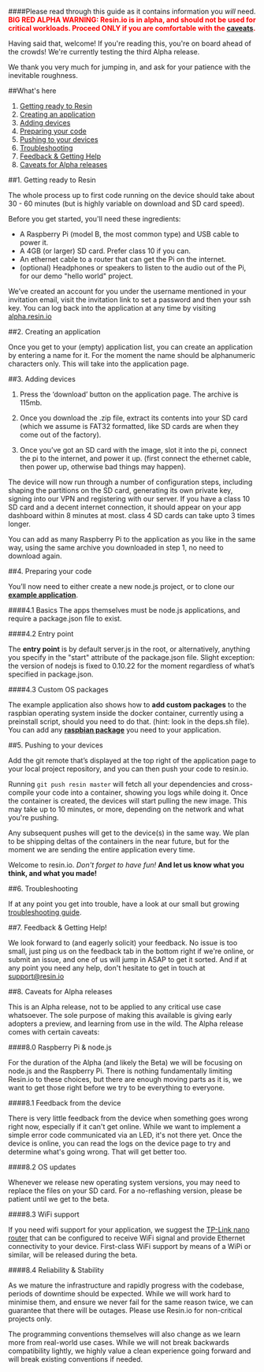 ####Please read through this guide as it contains information you *will* need.
<br />
<font color="red">**BIG RED ALPHA WARNING: Resin.io is in alpha, and should not
be used for critical workloads. Proceed
ONLY if you are comfortable with the [caveats][caveats].**</font>
<br />

Having said that, welcome! If you're reading this, you're on board ahead of the crowds! We're currently testing the third Alpha release.

We thank you very much for jumping in, and ask for your patience with the inevitable roughness.

##What's here

1. [Getting ready to Resin][resin]
1. [Creating an application][app]
1. [Adding devices][devices]
1. [Preparing your code][code]
1. [Pushing to your devices][pushing]
1. [Troubleshooting][troubleshooting]
1. [Feedback & Getting Help][feedback]
1. [Caveats for Alpha releases][caveats]

##1. Getting ready to Resin

The whole process up to first code running on the device should take about 30 - 60 minutes (but is highly variable on download and SD card speed).

Before you get started, you'll need these ingredients:

* A Raspberry Pi (model B, the most common type) and USB cable to power it.
* A 4GB (or larger) SD card. Prefer class 10 if you can.
* An ethernet cable to a router that can get the Pi on the internet.
* (optional) Headphones or speakers to listen to the audio out of the Pi, for our demo "hello world" project.

We’ve created an account for you under the username mentioned in your invitation email, visit the invitation link to set a password and then your ssh key. You can log back into the application at any time by visiting [alpha.resin.io](alpha.resin.io)

##2. Creating an application

Once you get to your (empty) application list, you can create an application by entering a name for it. For the moment the name should be alphanumeric characters only. This will take into the application page.

##3. Adding devices

1. Press the ‘download’ button on the application page. The archive is 115mb.

1. Once you download the .zip file, extract its contents into your SD card (which we assume is FAT32 formatted, like SD cards are when they come out of the factory).

1. Once you’ve got an SD card with the image, slot it into the pi, connect the pi to the internet, and power it up. (first connect the ethernet cable, then power up, otherwise bad things may happen).

The device will now run through a number of configuration steps, including shaping the partitions on the SD card, generating its own private key, signing into our VPN and registering with our server. If you have a class 10 SD card and a decent internet connection, it should appear on your app dashboard within 8 minutes at most. class 4 SD cards can take upto 3 times longer.

You can add as many Raspberry Pi to the application as you like in the same way, using the same archive you downloaded in step 1, no need to download again.

##4. Preparing your code

You’ll now need to either create a new node.js project, or to clone our **[example application](https://bitbucket.org/rulemotion/resin-text2speech)**.

####4.1 Basics
The apps themselves must be node.js applications, and require a package.json file to exist.

####4.2 Entry point

The **entry point** is by default server.js in the root, or alternatively, anything you specify in the "start" attribute of the package.json file. Slight exception: the version of nodejs is fixed to 0.10.22 for the moment regardless of what’s specified in package.json.

####4.3 Custom OS packages

The example application also shows how to **add custom packages** to the raspbian operating system inside the docker container, currently using a preinstall script, should you need to do that. (hint: look in the deps.sh file). You can add any **[raspbian package](http://www.raspberryconnect.com/raspbian-packages-list)** you need to your application.

##5. Pushing to your devices

Add the git remote that’s displayed at the top right of the application page to your local project repository, and you can then push your code to resin.io.

Running `git push resin master` will fetch all your dependencies and cross-compile your code into a container, showing you logs while doing it. Once the container is created, the devices will start pulling the new image. This may take up to 10 minutes, or more, depending on the network and what you're pushing.

Any subsequent pushes will get to the device(s) in the same way. We plan to be shipping deltas of the containers in the near future, but for the moment we are sending the entire application every time.

Welcome to resin.io. *Don't forget to have fun!* **And let us know what you think, and what you made!**

##6. Troubleshooting

If at any point you get into trouble, have a look at our small but growing [troubleshooting guide](http://resin.io/blog/troubleshooting-resin-io-applications/).

##7. Feedback & Getting Help!

We look forward to (and eagerly solicit) your feedback. No issue is too small, just ping us on the feedback tab in the bottom right if we're online, or submit an issue, and one of us will jump in ASAP to get it sorted. And if at any point you need any help, don't hesitate to get in touch at support@resin.io

##8. Caveats for Alpha releases

This is an Alpha release, not to be applied to any critical use case whatsoever. The sole purpose of making this available is giving early adopters a preview, and learning from use in the wild. The Alpha release comes with certain caveats:

####8.0 Raspberry Pi & node.js

For the duration of the Alpha (and likely the Beta) we will be focusing on node.js and the Raspberry Pi. There is nothing fundamentally limiting Resin.io to these choices, but there are enough moving parts as it is, we want to get those right before we try to be everything to everyone.

####8.1 Feedback from the device

There is very little feedback from the device when something goes wrong right now, especially if it can't get online. While we want to implement a simple error code communicated via an LED, it's not there yet. Once the device is online, you can read the logs on the device page to try and determine what's going wrong. That will get better too.

####8.2 OS updates

Whenever we release new operating system versions, you may need to replace the files on your SD card. For a no-reflashing version, please be patient until we get to the beta.

####8.3 WiFi support

If you need wifi support for your application, we suggest the [TP-Link nano router](http://www.amazon.com/TP-LINK-TL-WR702N-Wireless-Repeater-150Mpbs/dp/B007PTCFFW) that can be configured to receive WiFi signal and provide Ethernet connectivity to your device. First-class WiFi support by means of a WiPi or similar, will be released during the beta.

####8.4 Reliability & Stability

As we mature the infrastructure and rapidly progress with the codebase, periods of downtime should be expected. While we will work hard to minimise them, and ensure we never fail for the same reason twice, we can guarantee that there will be outages. Please use Resin.io for non-critical projects only.

The programming conventions themselves will also change as we learn more from real-world use cases. While we will not break backwards compatibility lightly, we highly value a clean experience going forward and will break existing conventions if needed.

[resin]:#1._Getting_ready_to_Resin
[app]:#2._Creating_an_application
[devices]:#3._Adding_devices
[code]:#4._Preparing_your_code
[pushing]:#5._Pushing_to_your_devices
[troubleshooting]:#6._Troubleshooting
[feedback]:#7._Feedback_&_Getting_Help!
[caveats]:#8._Caveats_for_Alpha_releases
